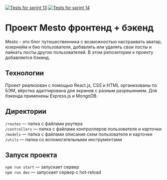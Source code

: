 [![Tests for sprint 13](https://github.com/ansuleymanova/express-mesto-gha/actions/workflows/tests-13-sprint.yml/badge.svg)](https://github.com/ansuleymanova/express-mesto-gha/actions/workflows/tests-13-sprint.yml) 
[![Tests for sprint 14](https://github.com/ansuleymanova/express-mesto-gha/actions/workflows/tests-14-sprint.yml/badge.svg)](https://github.com/ansuleymanova/express-mesto-gha/actions/workflows/tests-14-sprint.yml)
# Проект Mesto фронтенд + бэкенд

Mesto - это блог путешественника с возможностью настраивать аватар, юзернейм и био пользователя, добавлять или удалять свои посты и лайкать посты других пользователей. В этом репозитории к проекту добавляется бэкенд.

## Технологии

Проект реализован с помощью React.js, CSS и HTML организованы по БЭМ, вёрстка адаптирована для экранов с разным разрешением. Для бэкенда применены Express.js и MongoDB.

## Директории

`/routes` — папка с файлами роутера  
`/controllers` — папка с файлами контроллеров пользователя и карточки   
`/models` — папка с файлами описания схем пользователя и карточки  
 `/utils` — папка со вспомогательными инструментами

## Запуск проекта

`npm run start` — запускает сервер   
`npm run dev` — запускает сервер с hot-reload
